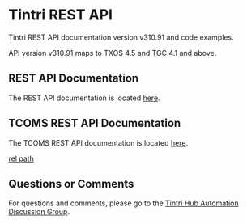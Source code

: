 # Tintri REST API #
Tintri REST API documentation version v310.91 and code examples.

API version v310.91 maps to TXOS 4.5 and TGC 4.1 and above.

## REST API Documentation ##
The REST API documentation is located [here](https://tintri.github.io/tintri-rest-api/index.html).

## TCOMS REST API Documentation ##
The TCOMS REST API documentation is located [here](https://editor.swagger.io/?url=https://raw.githubusercontent.com/apendse-tintri/tintri-rest-api/tcoms-api-changes/docs/tcoms/swagger-doc.json).

[rel path](https://editor.swagger.io/?url=./docs/tcoms/swagger-doc.json)

## Questions or Comments ##
For questions and comments, please go to the [Tintri Hub Automation Discussion Group](http://hub.tintri.com/discussions/automation).
